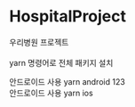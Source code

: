 # HospitalProject

우리병원 프로젝트<br>
<br>
yarn 명령어로 전체 패키지 설치

안드로이드 사용 yarn android 123<br>
안드로이드 사용 yarn ios<br>
